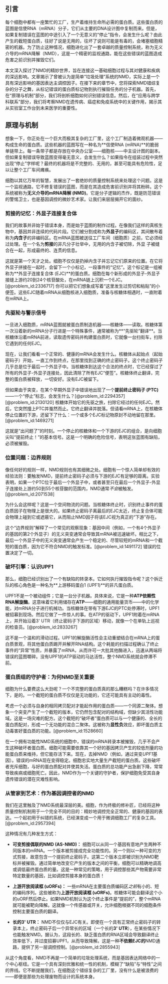 ## 引言
每个细胞中都有一座繁忙的工厂，生产着维持生命所必需的蛋白质。这些蛋白质的蓝图是信使RNA（mRNA）分子，它们从主要的DNA设计图中复制而来。但是，如果复制错误在蓝图的中途引入了一个无意义的“停止”指令，会发生什么呢？由此产生的截短蛋白质，往好了说是无用的，往坏了说则可能是有毒的，会堵塞细胞精密的机器。为了防止这种情况，细胞进化出了一套卓越的质量控制系统，称为无义介导的mRNA降解（NMD），这是一个精密的监视通路，能在这些错误的蓝图造成危害之前识别并摧毁它们。

本文深入探讨了NMD的精妙世界，旨在连接这一基础细胞过程与其对健康和疾病的深远影响。文章揭示了曾被认为是简单“垃圾处理”系统的NMD，实际上是一个具有深远影响的基因表达主调控因子。在接下来的章节中，您将探索NMD错综复杂的分子之舞，从标记错误的蛋白质标记物到执行摧毁任务的分子机器。首先，在“原理与机制”部分，我们将剖析细胞如何识别错误信息。然后，在“应用与跨学科联系”部分，我们将考察NMD在遗传病、癌症和免疫系统中的关键作用，揭示其从实验室工作台到未来医学的重要性。

## 原理与机制

想象一下，你正处在一个巨大而极其复杂的工厂里，这个工厂制造着微观机器——构成生命的蛋白质。这些机器的蓝图写在一种名为**信使RNA (mRNA)**的脆弱单链带上。每一条带子都是存放在中央办公室——细胞核——中主设计图的副本。但如果复制错误导致蓝图变得毫无意义，会发生什么？如果指令在组装过程中突然出现“停止”字样呢？最终的机器将是不完整的、无用的，甚至可能具有危险性，足以让整个工厂车间瘫痪。

细胞以其亿万年的智慧，发展出了一套绝妙的质量控制系统来处理这个问题。这是一个监视通路，它不修复错误的蓝图，而是在其造成危害前识别并将其粉碎。这个系统被称为**无义介导的mRNA降解 (NMD)**。它是分子逻辑的杰作，既是防范错误的警惕卫士，也是基因调控的微妙艺术家。让我们来层层揭开它的面纱。

### 剪接的记忆：外显子连接复合体

我们的故事并非始于错误本身，而是始于蓝图的制作过程。在像我们这样的真核生物中，基因并非连续的代码片段。它们被分割成称为**外显子**的编码区，其间散布着称为**内含子**的非编码区。在mRNA蓝图被送往工厂车间（细胞质）之前，它必须经过处理。在一个名为**剪接**的非凡分子壮举中，无用的内含子被切除，外显
子被缝合在一起，形成最终的、连贯的信息。

这就是第一个天才之处。细胞不仅仅是扔掉内含子并忘记它们原来的位置。在它将外显子拼接在一起时，会留下一个小标记，一段事件的“记忆”。这个标记是一组被称为**外显子连接复合体 (EJC)**的蛋白质。细胞在每个新形成的外显子-外显子接缝上游约20到24个核苷酸处，在mRNA链上沉积一个EJC。[@problem_id:2336717] 你可以把它们想象成写着“这里发生过剪切和粘贴”的小便签。这些EJC随着mRNA从细胞核进入细胞质，准备与核糖体相遇时，一直附着在mRNA上。

### 先驱轮与警示信号

一旦进入细胞质，mRNA蓝图就被蛋白质制造机器——核糖体——读取。核糖体第一次沿着新的mRNA分子行进是一个特殊事件，通常被称为**“先驱轮”翻译**。当核糖体沿着mRNA前进，读取遗传密码并构建蛋白质时，它就像一台扫街车，扫除它遇到的任何EJC。

现在，让我们看看一个正常的、健康的mRNA会发生什么。核糖体从起始点（起始密码子）开始，一直工作到终点，在那里找到正确的终止密码子。这个终止密码子几乎总是位于最后一个外显子中。当核糖体到达这个合法的终点时，它已经穿过了所有的外显子-外显子连接处，因此清除了所有EJC“便签”。核糖体终止翻译，完整的蛋白质被释放，一切安好。没有EJC被留下。

但如果由于突变，在某个早期外显子中错误地出现了一个**提前终止密码子 (PTC)**——一个“停止”标志，会发生什么？[@problem_id:2294357] [@problem_id:2130120] 核糖体开始它的先驱之旅，扫除它经过的任何EJC。然后，它突然撞上PTC并戛然而止。它终止翻译并脱落。但请看mRNA上，在核糖体停止位置的下游，还留下了什么：一个或多个EJC标记物原封不动地留在那里。[@problem_id:1469271]

这就是“出问题了”的时刻。一个停止的核糖体和一个下游的EJC的组合，是向细胞尖叫“提前终止！”的基本信号。这是一个明确的危险信号，表明这张蓝图有缺陷，必须被摧毁。

### 位置问题：边界规则

像任何好的规则一样，NMD规则也有其细微之处。细胞有一个惊人简单却有效的经验法则：要触发NMD，提前终止密码子必须与下游的EJC有足够的距离。实验表明，如果一个PTC位于最后一个外显子中，或者甚至只在最后一个外显子-外显子连接处上游约50到55个核苷酸的范围内，NMD通常*不会*被触发。[@problem_id:2071538]

为什么会这样呢？这是一个空间物流的问题。当核糖体终止时，识别终止事件的蛋白质因子在物理上是很大的。如果终止密码子离最后的EJC太近，终止复合体可能会物理上碰到它或遮蔽它，从而阻止NMD因子将该EJC视为真正的“下游”存在。

这个“边界规则”解释了一个常见的观察现象：基因中间（例如，一个有4个外显子的基因的第2个外显子）的无义突变通常会导致其mRNA被迅速破坏。相比之下，最后一个外显子中的无义突变通常会产生一个稳定的、尽管较短的mRNA和一个截短的蛋白质，因为它不符合NMD的触发标准。[@problem_id:1491172] 错误的位置决定了一切。

### 破坏引擎：认识UPF1

那么，细胞已经识别出了一个有缺陷的转录本。它如何执行摧毁指令呢？这个拆迁队的核心角色是一种名为**上游移码蛋白1 (UPF1)**的非凡蛋白质。

UPF1不是一个被动组件；它是一台分子机器。具体来说，它是一种**ATP依赖性RNA解旋酶**。这意味着它利用储存在**ATP**——细胞的通用能量货币——中的化学能，对mRNA分子进行机械功。当核糖体在带有下游EJC的PTC处停滞时，UPF1被招募到现场。然后它做了一件惊人的事。在ATP的驱动下，UPF1附着在mRNA上，并开始沿着3' UTR（终止密码子下游的区域）移动，就像一个在单轨上巡视的检查员。[@problem_id:2833267]

这不是一个温和的滑动过程。UPF1的解旋酶活性会主动重塑结合在mRNA上的蛋白质景观，将其他蛋白质踢开并解开RNA结构。这个耗能的扫描过程确认了终止事件的“异常”性质，并暴露了mRNA，从而许可一大批其他酶进入，迅速从两端将错误的蓝图嚼碎。没有UPF1的ATP驱动的马达活性，整个NMD系统就会停滞不前。

### 蛋白质组的守护者：为何NMD至关重要

细胞为什么要费这么大劲呢？一个不完整的蛋白质真的那么糟糕吗？在许多情况下，是的。一个截短的蛋白质不仅仅是无功能的，它还可能具有主动的毒性。

考虑一个必须与自身的相同拷贝配对才能起作用的蛋白质——一个同源二聚体。想象一个突变产生了一个截短的版本，它仍然包含配对的结构域，但缺少其活性功能域。这是一场灾难的配方。这个截短的“破坏者”蛋白质可以与一个健康的、全长的蛋白质配对，形成一个无功能的混合二聚体。这被称为**显性负**效应，即坏蛋白质主动毒害好蛋白质的功能。[@problem_id:1528660]

在一个拥有功能性NMD系统的细胞中，错误的mRNA转录本被摧毁，几乎不会产生这种破坏者蛋白质。细胞可能需要依靠其一个好的基因拷贝产生的较低剂量的功能蛋白质来维持，但它能存活下来。现在，去掉NMD（例如，通过突变*UPF1*基因）。错误的mRNA现在变得稳定。细胞忠实地大量生产截短的蛋白质。这些破坏者充斥细胞，与好的蛋白质配对并使其失活。蛋白质的总功能产出急剧下降，常常导致疾病或细胞死亡。因此，NMD作为一个关键的守护者，保护细胞免受其自身遗传错误的潜在灾难性影响。

### 从管家到艺术：作为基因调控者的NMD

我们在这里触及了NMD系统最深层的美。细胞，作为终极的修补匠，已经将这种质量控制机制用于一个完全不同的目的：精妙地调控完全正常的、健康的基因的表达。一个起初用于纠错的系统，已经演变成一个用于微调细胞工厂的复杂工具。[@problem_id:2957394]

这种情况有几种发生方式：

*   **可变剪接偶联的NMD (AS-NMD)：** 细胞可以从同一个基因有意地产生两种不同版本的mRNA。一个版本被剪接成完全功能性的。另一个则以一种可变的方式剪接，故意包含一个提前终止密码子。这第二个版本立即被识别为NMD靶标并被摧毁。通过简单地改变它产生的版本之间的平衡，细胞可以精确地调高或调低最终蛋白质的量。这是一种常见的策略，用于调控那些其产物需要非常特定数量的基因，比如调控剪接本身的蛋白质！

*   **上游开放阅读框 (uORFs)：** 一些mRNA在主要蛋白质编码区*之前*有小的、短的编码序列。这些被称为**上游开放阅读框 (uORFs)**。核糖体可能会翻译这个小的uORF然后停止。如果NMD机制认为这个终止事件是“提前的”，整个mRNA就可能被靶向降解。这就像一个传感器或开关，允许细胞根据不同的细胞条件控制主要蛋白质的翻译。

*   **长的3' UTR：** NMD不仅仅与EJC有关。即使在一个具有正常终止密码子的转录本上，终止密码子后一个异常长的区域（一个长的**3' UTR**），在某些情况下也能触发NMD。据认为，这段长的、缺乏蛋白质的RNA区域会导致翻译终止效率低下，并过度招募UPF1，从而导致降解。这是一种**不依赖EJC的**NMD通路，提供了另一层调控控制。[@problem_id:2855943]

从这个角度看，NMD不再是一个简单的垃圾处理系统，而是基因表达网络中的一个中心枢纽。它是一个具有深刻优雅和统一性的机制，模糊了“缺陷”与“特性”之间的界线。它不断提醒我们，在细胞这个错综复杂的工厂里，没有什么是被浪费的——即便是那些为处理废物而设计的系统本身。

